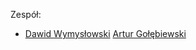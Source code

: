 
Zespół:
- [Dawid Wymysłowski](https://github.com/garpus)
  [Artur Gołębiewski](https://github.com/swiatlamiasta)
